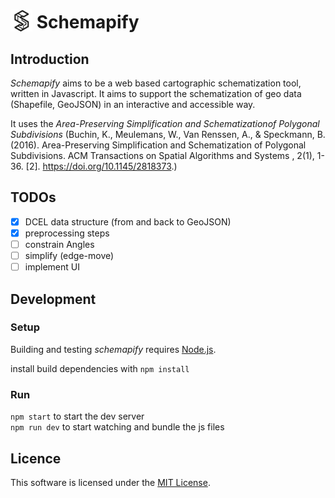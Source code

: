 # <img height="35px" style="margin-bottom:-5px" src="schematization.favicon.png" alt="Leaflet" /> Schemapify

## Introduction

_Schemapify_ aims to be a web based cartographic schematization tool, written in Javascript.
It aims to support the schematization of geo data (Shapefile, GeoJSON) in an interactive and accessible way.

It uses the _Area-Preserving Simplification and Schematizationof Polygonal Subdivisions_ (Buchin, K., Meulemans, W., Van Renssen, A., & Speckmann, B. (2016). Area-Preserving Simplification and Schematization of Polygonal Subdivisions. ACM Transactions on Spatial Algorithms and Systems , 2(1), 1-36. [2]. https://doi.org/10.1145/2818373.)

## TODOs

- [x] DCEL data structure (from and back to GeoJSON)
- [x] preprocessing steps
- [ ] constrain Angles
- [ ] simplify (edge-move)
- [ ] implement UI

## Development

### Setup

Building and testing _schemapify_ requires [Node.js](http://nodejs.org).

install build dependencies with `npm install`

### Run

`npm start` to start the dev server  
`npm run dev` to start watching and bundle the js files

## Licence

This software is licensed under the [MIT License](https://mit-license.org/).
